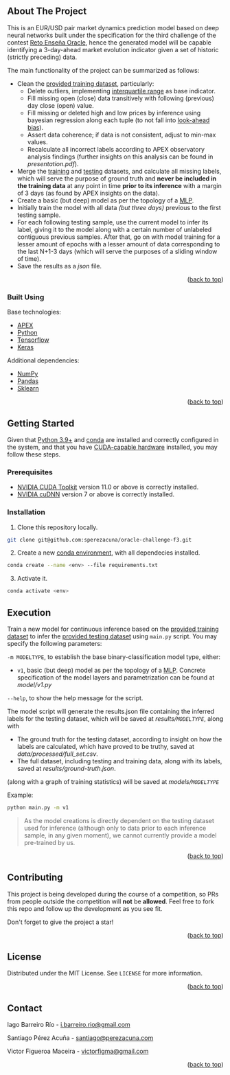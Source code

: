 ## About The Project

This is an EUR/USD pair market dynamics prediction model based on deep neural networks built under the specification for the third challenge of the contest [Reto Enseña Oracle](https://nuwe.io/dev/competitions/reto-ensena-oracle-espana/modelo-predictivo-reto-3), hence the generated model will be capable identifying a 3-day-ahead market evolution indicator given a set of historic (strictly preceding) data.

The main functionality of the project can be summarized as follows:

* Clean the [provided training dataset](https://challenges-asset-files.s3.us-east-2.amazonaws.com/0-challenges_data/2023_04/Oracle_3rd_challenge/training_set.csv), particularly:
  * Delete outliers, implementing [interquartile range](https://en.wikipedia.org/wiki/Interquartile_range) as base indicator.
  * Fill missing open (close) data transitively with following (previous) day close (open) value.
  * Fill missing or deleted high and low prices by inference using bayesian regression along each tuple (to not fall into [look-ahead bias](https://analyzingalpha.com/look-ahead-bias)).
  * Assert data coherence; if data is not consistent, adjust to min-max values.
  * Recalculate all incorrect labels according to APEX observatory analysis findings (further insights on this analysis can be found in _presentation.pdf_).
* Merge the [training](https://challenges-asset-files.s3.us-east-2.amazonaws.com/0-challenges_data/2023_04/Oracle_3rd_challenge/training_set.csv) and [testing](https://challenges-asset-files.s3.us-east-2.amazonaws.com/0-challenges_data/2023_04/Oracle_3rd_challenge/testing.csv) datasets, and calculate all missing labels, which will serve the purpose of ground truth and **never be included in the training data** at any point in time **prior to its inference** with a margin of 3 days (as found by APEX insights on the data).
* Create a basic (but deep) model as per the topology of a [MLP](https://en.wikipedia.org/wiki/Multilayer_perceptron).
* Initially train the model with all data _(but three days)_ previous to the first testing sample.
* For each following testing sample, use the current model to infer its label, giving it to the model along with a certain number of unlabeled contiguous previous samples. After that, go on with model training for a lesser amount of epochs with a lesser amount of data corresponding to the last N+1-3 days (which will serve the purposes of a sliding window of time).
* Save the results as a _json_ file.

<p align="right">(<a href="#top">back to top</a>)</p>

### Built Using

Base technologies:

* [APEX](https://apex.oracle.com/es/)
* [Python](https://www.python.org/)
* [Tensorflow](https://www.tensorflow.org/)
* [Keras](https://keras.io/)

Additional dependencies:

* [NumPy](https://numpy.org/)
* [Pandas](https://pandas.pydata.org/)
* [Sklearn](https://scikit-learn.org/stable/)

<p align="right">(<a href="#top">back to top</a>)</p>

## Getting Started

Given that [Python 3.9+](https://www.python.org/downloads/) and [conda](https://docs.conda.io/) are installed and correctly configured in the system, and that you have [CUDA-capable hardware](https://developer.nvidia.com/cuda-gpus) installed, you may follow these steps.

### Prerequisites

* [NVIDIA CUDA Toolkit](https://developer.nvidia.com/cuda-downloads) version 11.0 or above is correctly installed.
* [NVIDIA cuDNN](https://developer.nvidia.com/cudnn) version 7 or above is correctly installed.

### Installation

1. Clone this repository locally.

```bash
git clone git@github.com:sperezacuna/oracle-challenge-f3.git
```
2. Create a new [conda environment](https://docs.conda.io/projects/conda/en/latest/commands/create.html), with all dependecies installed.

```bash
conda create --name <env> --file requirements.txt
```

3. Activate it.

```bash
conda activate <env>
```

## Execution

Train a new model for continuous inference based on the [provided training dataset](https://challenges-asset-files.s3.us-east-2.amazonaws.com/0-challenges_data/2023_04/Oracle_3rd_challenge/training_set.csv) to infer the [provided testing dataset](https://challenges-asset-files.s3.us-east-2.amazonaws.com/0-challenges_data/2023_04/Oracle_3rd_challenge/testing.csv) using `main.py` script. You may specify the following parameters:
    
`-m MODELTYPE`, to establish the base binary-classification model type, either:

  - `v1`, basic (but deep) model as per the topology of a [MLP](https://en.wikipedia.org/wiki/Multilayer_perceptron). Concrete specification of the model layers and parametrization can be found at _model/v1.py_
  
`--help`, to show the help message for the script.

The model script will generate the results.json file containing the inferred labels for the testing dataset, which will be saved at _results/`MODELTYPE`_, along with
  - The ground truth for the testing dataset, according to insight on how the labels are calculated, which have proved to be truthy, saved at _data/processed/full_set.csv_.
  - The full dataset, including testing and training data, along with its labels, saved at _results/ground-truth.json_.

(along with a graph of training statistics) will be saved at _models/`MODELTYPE`_

Example:
```bash
python main.py -m v1
```

> As the model creations is directly dependent on the testing dataset used for inference (although only to data prior to each inference sample, in any given moment), we cannot currently provide a model pre-trained by us.

<p align="right">(<a href="#top">back to top</a>)</p>

## Contributing

This project is being developed during the course of a competition, so PRs from people outside the competition will **not** be **allowed**. Feel free to fork this repo and follow up the development as you see fit.

Don't forget to give the project a star!

<p align="right">(<a href="#top">back to top</a>)</p>

## License

Distributed under the MIT License. See `LICENSE` for more information.

<p align="right">(<a href="#top">back to top</a>)</p>

## Contact

Iago Barreiro Río - i.barreiro.rio@gmail.com

Santiago Pérez Acuña - santiago@perezacuna.com

Victor Figueroa Maceira - victorfigma@gmail.com

<p align="right">(<a href="#top">back to top</a>)</p>
